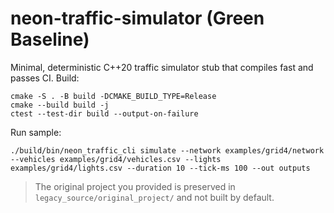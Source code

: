 # neon-traffic-simulator (Green Baseline)
Minimal, deterministic C++20 traffic simulator stub that compiles fast and passes CI.
Build:
```
cmake -S . -B build -DCMAKE_BUILD_TYPE=Release
cmake --build build -j
ctest --test-dir build --output-on-failure
```
Run sample:
```
./build/bin/neon_traffic_cli simulate --network examples/grid4/network --vehicles examples/grid4/vehicles.csv --lights examples/grid4/lights.csv --duration 10 --tick-ms 100 --out outputs
```


> The original project you provided is preserved in `legacy_source/original_project/` and not built by default.
